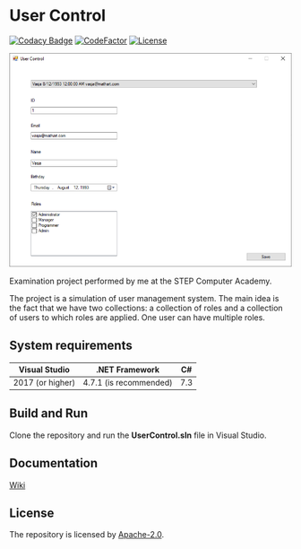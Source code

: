 # User Control

[//]: # (Badges)

[![Codacy Badge](https://api.codacy.com/project/badge/Grade/d44f117267ad40f7b5d400e154094e71)](https://app.codacy.com/app/liannoi/exam-winforms?utm_source=github.com&utm_medium=referral&utm_content=liannoi/exam-winforms&utm_campaign=Badge_Grade_Dashboard) [![CodeFactor](https://www.codefactor.io/repository/github/liannoi/exam-winforms/badge)](https://www.codefactor.io/repository/github/liannoi/exam-winforms) [![License](https://img.shields.io/badge/License-Apache%202.0-blue.svg)](https://github.com/liannoi/exam-winforms/blob/master/LICENSE)

[//]: # (Snapshot of the program)

![](https://github.com/liannoi/exam-winforms/blob/master/snapshot.png)

[//]: # (Short description)

Examination project performed by me at the STEP Computer Academy.

The project is a simulation of user management system. The main idea is the
fact that we have two collections: a collection of roles and a collection of
users to which roles are applied. One user can have multiple roles.

[//]: # (Paragraphs)

## System requirements

| Visual Studio    | .NET Framework         | C#  |
|------------------|------------------------|-----|
| 2017 (or higher) | 4.7.1 (is recommended) | 7.3 |

## Build and Run

Сlone the repository and run the **UserControl.sln** file in Visual Studio.

## Documentation

[Wiki](https://github.com/liannoi/exam-winforms/wiki)

## License

The repository is licensed by [Apache-2.0](https://github.com/liannoi/exam-winforms/blob/master/LICENSE).
